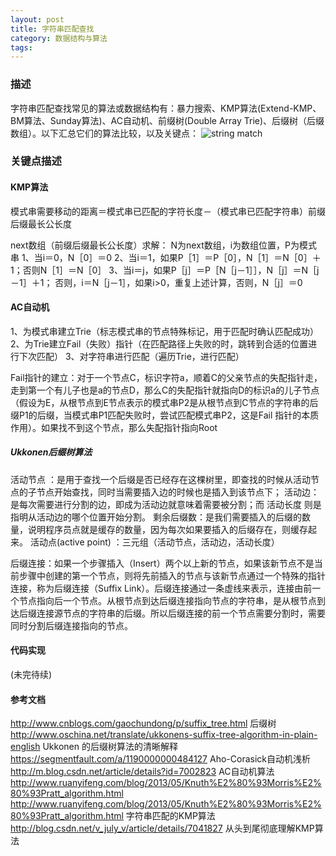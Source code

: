 ```yaml
---
layout: post
title: 字符串匹配查找
category: 数据结构与算法
tags:  
---
```


### 描述
字符串匹配查找常见的算法或数据结构有：暴力搜索、KMP算法(Extend-KMP、BM算法、Sunday算法)、AC自动机、前缀树(Double Array Trie)、后缀树（后缀数组）。以下汇总它们的算法比较，以及关键点：
![string match]({{site.url}}/public/blog-img/algorithm/string-match.png)

### 关键点描述

#### KMP算法
模式串需要移动的距离＝模式串已匹配的字符长度－（模式串已匹配字符串）前缀后缀最长公长度

next数组（前缀后缀最长公长度）求解：
N为next数组，i为数组位置，P为模式串
1、当i＝0，N［0］＝0
2、当i＝1，如果P［1］＝P［0］，N［1］＝N［0］＋1；否则N［1］＝N［0］
3、当i＝j，如果P［j］＝P［N［j－1］］，N［j］＝N［j－1］＋1；
           否则，i＝N［j－1］，如果i>0，重复上述计算，否则，N［j］＝0

#### AC自动机
1、为模式串建立Trie（标志模式串的节点特殊标记，用于匹配时确认匹配成功）
2、为Trie建立Fail（失败）指针（在匹配路径上失败的时，跳转到合适的位置进行下次匹配）
3、对字符串进行匹配（遍历Trie，进行匹配）

Fail指针的建立：对于一个节点C，标识字符a，顺着C的父亲节点的失配指针走，走到第一个有儿子也是a的节点D，那么C的失配指针就指向D的标识a的儿子节点（假设为E，从根节点到E节点表示的模式串P2是从根节点到C节点的字符串的后缀P1的后缀，当模式串P1匹配失败时，尝试匹配模式串P2，这是Fail 指针的本质作用）。如果找不到这个节点，那么失配指针指向Root

##### Ukkonen后缀树算法
活动节点 ：是用于查找一个后缀是否已经存在这棵树里，即查找的时候从活动节点的子节点开始查找，同时当需要插入边的时候也是插入到该节点下；
活动边：是每次需要进行分割的边，即成为活动边就意味着需要被分割；而 活动长度 则是指明从活动边的哪个位置开始分割。
剩余后缀数：是我们需要插入的后缀的数量，说明程序员点就是缓存的数量，因为每次如果要插入的后缀存在，则缓存起来。
活动点(active point) ：三元组（活动节点，活动边，活动长度）

后缀连接：如果一个步骤插入（Insert）两个以上新的节点，如果该新节点不是当前步骤中创建的第一个节点，则将先前插入的节点与该新节点通过一个特殊的指针连接，称为后缀连接（Suffix Link）。后缀连接通过一条虚线来表示，连接由前一个节点指向后一个节点。从根节点到达后缀连接指向节点的字符串，是从根节点到达后缀连接源节点的字符串的后缀。所以后缀连接的前一个节点需要分割时，需要同时分割后缀连接指向的节点。


#### 代码实现
(未完待续)

#### 参考文档
http://www.cnblogs.com/gaochundong/p/suffix_tree.html   后缀树
http://www.oschina.net/translate/ukkonens-suffix-tree-algorithm-in-plain-english Ukkonen 的后缀树算法的清晰解释
https://segmentfault.com/a/1190000000484127 Aho-Corasick自动机浅析
http://m.blog.csdn.net/article/details?id=7002823 AC自动机算法
http://www.ruanyifeng.com/blog/2013/05/Knuth%E2%80%93Morris%E2%80%93Pratt_algorithm.html
http://www.ruanyifeng.com/blog/2013/05/Knuth%E2%80%93Morris%E2%80%93Pratt_algorithm.html 字符串匹配的KMP算法
http://blog.csdn.net/v_july_v/article/details/7041827 从头到尾彻底理解KMP算法
